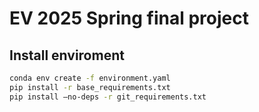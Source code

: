 # EV 2025 Spring final project

## Install enviroment
```bash
conda env create -f environment.yaml
pip install -r base_requirements.txt
pip install —no-deps -r git_requirements.txt
```